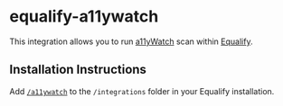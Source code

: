 # equalify-a11ywatch

This integration allows you to run [a11yWatch](http://a11ywatch.com) scan within [Equalify](https://github.com/bbertucc/equalify).

## Installation Instructions
Add [`/a11ywatch`](/wave) to the `/integrations` folder in your Equalify installation.
